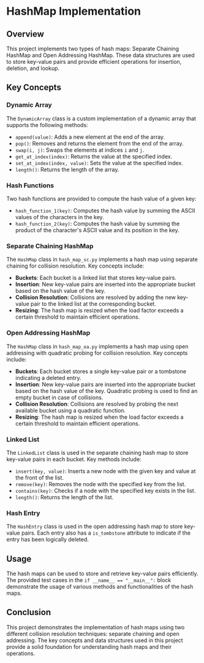 # HashMap Implementation

## Overview

This project implements two types of hash maps: Separate Chaining HashMap and Open Addressing HashMap. These data structures are used to store key-value pairs and provide efficient operations for insertion, deletion, and lookup.

## Key Concepts

### Dynamic Array

The `DynamicArray` class is a custom implementation of a dynamic array that supports the following methods:
- `append(value)`: Adds a new element at the end of the array.
- `pop()`: Removes and returns the element from the end of the array.
- `swap(i, j)`: Swaps the elements at indices `i` and `j`.
- `get_at_index(index)`: Returns the value at the specified index.
- `set_at_index(index, value)`: Sets the value at the specified index.
- `length()`: Returns the length of the array.

### Hash Functions

Two hash functions are provided to compute the hash value of a given key:
- `hash_function_1(key)`: Computes the hash value by summing the ASCII values of the characters in the key.
- `hash_function_2(key)`: Computes the hash value by summing the product of the character's ASCII value and its position in the key.

### Separate Chaining HashMap

The `HashMap` class in `hash_map_sc.py` implements a hash map using separate chaining for collision resolution. Key concepts include:
- **Buckets**: Each bucket is a linked list that stores key-value pairs.
- **Insertion**: New key-value pairs are inserted into the appropriate bucket based on the hash value of the key.
- **Collision Resolution**: Collisions are resolved by adding the new key-value pair to the linked list at the corresponding bucket.
- **Resizing**: The hash map is resized when the load factor exceeds a certain threshold to maintain efficient operations.

### Open Addressing HashMap

The `HashMap` class in `hash_map_oa.py` implements a hash map using open addressing with quadratic probing for collision resolution. Key concepts include:
- **Buckets**: Each bucket stores a single key-value pair or a tombstone indicating a deleted entry.
- **Insertion**: New key-value pairs are inserted into the appropriate bucket based on the hash value of the key. Quadratic probing is used to find an empty bucket in case of collisions.
- **Collision Resolution**: Collisions are resolved by probing the next available bucket using a quadratic function.
- **Resizing**: The hash map is resized when the load factor exceeds a certain threshold to maintain efficient operations.

### Linked List

The `LinkedList` class is used in the separate chaining hash map to store key-value pairs in each bucket. Key methods include:
- `insert(key, value)`: Inserts a new node with the given key and value at the front of the list.
- `remove(key)`: Removes the node with the specified key from the list.
- `contains(key)`: Checks if a node with the specified key exists in the list.
- `length()`: Returns the length of the list.

### Hash Entry

The `HashEntry` class is used in the open addressing hash map to store key-value pairs. Each entry also has a `is_tombstone` attribute to indicate if the entry has been logically deleted.

## Usage

The hash maps can be used to store and retrieve key-value pairs efficiently. The provided test cases in the `if __name__ == "__main__":` block demonstrate the usage of various methods and functionalities of the hash maps.

## Conclusion

This project demonstrates the implementation of hash maps using two different collision resolution techniques: separate chaining and open addressing. The key concepts and data structures used in this project provide a solid foundation for understanding hash maps and their operations.
